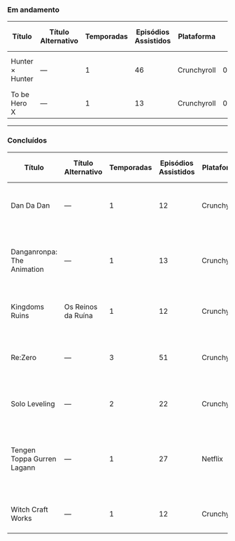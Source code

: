 
### Em andamento

| **Título**      | **Título Alternativo** | **Temporadas** | **Episódios Assistidos** | **Plataforma** | **Última Exibição** | **Nota (1–10)** | **Gêneros**                       |
| --------------- | ---------------------- | -------------- | ------------------------ | -------------- | ------------------- | --------------- | --------------------------------- |
| Hunter × Hunter | —                      | 1              | 46                       | Crunchyroll    | 05/2025             | —               | Ação; Aventura; Fantasia; Shounen |
| To be Hero X    | —                      | 1              | 13                       | Crunchyroll    | 02/06/2025          | 10              | —                                 |

---

### Concluídos

| **Título**                 | **Título Alternativo** | **Temporadas** | **Episódios Assistidos** | **Plataforma** | **Última Exibição** | **Nota (1–10)** | **Gêneros**                                                       |
| -------------------------- | ---------------------- | -------------- | ------------------------ | -------------- | ------------------- | --------------- | ----------------------------------------------------------------- |
| Dan Da Dan                 | —                      | 1              | 12                       | Crunchyroll    | 19/12/2024          | 4               | Ficção Científica; Terror Sobrenatural; Ação                      |
| Danganronpa: The Animation | —                      | 1              | 13                       | Crunchyroll    | 25/02/2025          | 5               | Mistério; Terror Psicológico; Suspense; Ação; Drama; Escolar      |
| Kingdoms Ruins             | Os Reinos da Ruína     | 1              | 12                       | Crunchyroll    | 25/01/2025          | –3              | Ficção Científica; Fantasia Sombria                               |
| Re:Zero                    | —                      | 3              | 51                       | Crunchyroll    | 26/03/2025          | 8               | Isekai; Fantasia; Drama; Psicológico; Ação; Romance               |
| Solo Leveling              | —                      | 2              | 22                       | Crunchyroll    | 29/03/2025          | 7               | Ação; Fantasia; Aventura; Shounen                                 |
| Tengen Toppa Gurren Lagann | —                      | 1              | 27                       | Netflix        | 23/01/2025          | 5               | Ação; Aventura; Ficção Científica; Mecha; Comédia; Drama; Shounen |
| Witch Craft Works          | —                      | 1              | 12                       | Crunchyroll    | 26/01/2025          | 4               | Comédia Romântica; Sobrenatural; Romance                          |

